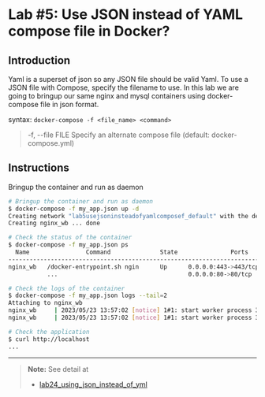 # Lab #5: Use JSON instead of YAML compose file in Docker?

## Introduction

Yaml is a superset of json so any JSON file should be valid Yaml. To use a JSON file with Compose, specify the filename to use. In this lab we are going to bringup our same nginx and mysql containers using docker-compose file in json format.

syntax: `docker-compose -f <file_name> <command>`

> -f, --file FILE Specify an alternate compose file (default: docker-compose.yml)

## Instructions

Bringup the container and run as daemon

```sh
# Bringup the container and run as daemon
$ docker-compose -f my_app.json up -d
Creating network "lab5usejsoninsteadofyamlcomposef_default" with the default driver
Creating nginx_wb ... done

# Check the status of the container
$ docker-compose -f my_app.json ps
  Name                Command              State               Ports
--------------------------------------------------------------------------------
nginx_wb   /docker-entrypoint.sh ngin      Up      0.0.0.0:443->443/tcp,
           ...                                     0.0.0.0:80->80/tcp

# Check the logs of the container
$ docker-compose -f my_app.json logs --tail=2
Attaching to nginx_wb
nginx_wb     | 2023/05/23 13:57:02 [notice] 1#1: start worker process 34
nginx_wb     | 2023/05/23 13:57:02 [notice] 1#1: start worker process 35

# Check the application
$ curl http://localhost
...
```

---

> **Note:** See detail at
>
> -  [lab24_using_json_instead_of_yml](https://dockerlabs.collabnix.com/intermediate/workshop/DockerCompose/Lab_%2324_Use_JSON_instead_of_YAML_compose_file_in_Docker.html)
